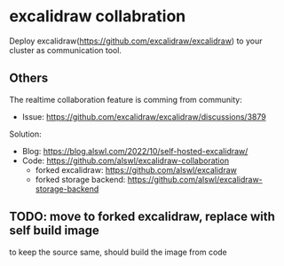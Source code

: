 # excalidraw collabration

Deploy excalidraw(https://github.com/excalidraw/excalidraw) to your cluster as communication tool.

## Others

The realtime collaboration feature is comming from community:

- Issue: <https://github.com/excalidraw/excalidraw/discussions/3879>

Solution:

- Blog: <https://blog.alswl.com/2022/10/self-hosted-excalidraw/>
- Code: <https://github.com/alswl/excalidraw-collaboration>
  - forked excalidraw: <https://github.com/alswl/excalidraw>
  - forked storage backend: <https://github.com/alswl/excalidraw-storage-backend>

## TODO: move to forked excalidraw, replace with self build image

to keep the source same, should build the image from code